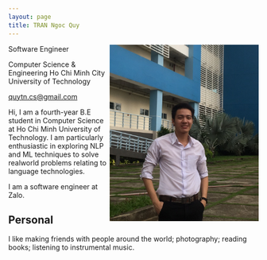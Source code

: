 ```yaml
---
layout: page
title: TRAN Ngoc Quy
---
```


<img style="float: right;" src="../assets/img/me.png" width="300">

Software Engineer

Computer Science & Engineering
Ho Chi Minh City University of Technology

quytn.cs@gmail.com

Hi, I am a fourth-year B.E student in Computer Science at Ho Chi Minh University of Technology. I am particularly enthusiastic in exploring NLP and ML techniques to solve realworld problems relating to language technologies.

I am a software engineer at Zalo.

## Personal

I like making friends with people around the world; photography; reading books; listening to instrumental music.